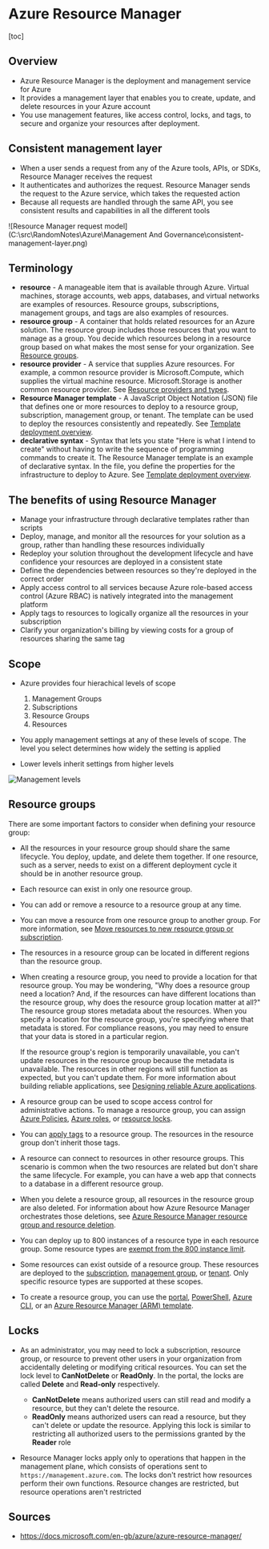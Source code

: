 

# Azure Resource Manager

[toc]

## Overview

- Azure Resource Manager is the deployment and management service for Azure
- It provides a management layer that enables you to create, update, and delete resources in your Azure account
- You use management features, like access control, locks, and tags, to secure and organize your resources after deployment.



## Consistent management layer

- When a user sends a request from any of the Azure tools, APIs, or SDKs,  Resource Manager receives the request
- It authenticates and authorizes  the request. Resource Manager sends the request to the Azure service, which takes the requested action
- Because all requests are handled  through the same API, you see consistent results and capabilities in all the different tools



![Resource Manager request model](C:\src\RandomNotes\Azure\Management And Governance\consistent-management-layer.png)



## Terminology

- **resource** - A manageable item that is available  through Azure. Virtual machines, storage accounts, web apps, databases,  and virtual networks are examples of resources. Resource groups,  subscriptions, management groups, and tags are also examples of  resources.
- **resource group** - A container that holds related  resources for an Azure solution. The resource group includes those  resources that you want to manage as a group. You decide which resources belong in a resource group based on what makes the most sense for your  organization. See [Resource groups](https://docs.microsoft.com/en-gb/azure/azure-resource-manager/management/overview#resource-groups).
- **resource provider** - A service that supplies Azure  resources. For example, a common resource provider is Microsoft.Compute, which supplies the virtual machine resource. Microsoft.Storage is  another common resource provider. See [Resource providers and types](https://docs.microsoft.com/en-gb/azure/azure-resource-manager/management/resource-providers-and-types).
- **Resource Manager template** - A JavaScript Object  Notation (JSON) file that defines one or more resources to deploy to a  resource group, subscription, management group, or tenant. The template  can be used to deploy the resources consistently and repeatedly. See [Template deployment overview](https://docs.microsoft.com/en-gb/azure/azure-resource-manager/templates/overview).
- **declarative syntax** - Syntax that lets you state  "Here is what I intend to create" without having to write the sequence  of programming commands to create it. The Resource Manager template is  an example of declarative syntax. In the file, you define the properties for the infrastructure to deploy to Azure.  See [Template deployment overview](https://docs.microsoft.com/en-gb/azure/azure-resource-manager/templates/overview).



## The benefits of using Resource Manager

- Manage your infrastructure through declarative templates rather than scripts
- Deploy, manage, and monitor all the resources for your solution as a group, rather than handling these resources individually
- Redeploy your solution throughout the development lifecycle and  have confidence your resources are deployed in a consistent state
- Define the dependencies between resources so they're deployed in the correct order
- Apply access control to all services because Azure role-based  access control (Azure RBAC) is natively integrated into the management  platform
- Apply tags to resources to logically organize all the resources in your subscription
- Clarify your organization's billing by viewing costs for a group of resources sharing the same tag



## Scope

- Azure provides four hierachical levels of scope

  1. Management Groups
  2. Subscriptions
  3. Resource Groups
  4. Resources
- You apply management settings at any of these levels of scope. The  level you select determines how widely the setting is applied
- Lower  levels inherit settings from higher levels




![Management levels](https://docs.microsoft.com/en-gb/azure/azure-resource-manager/management/media/overview/scope-levels.png)



## Resource groups

There are some important factors to consider when defining your resource group:

- All the resources in your resource group should share the same  lifecycle. You deploy, update, and delete them together. If one  resource, such as a server, needs to exist on a different deployment  cycle it should be in another resource group.

- Each resource can exist in only one resource group.

- You can add or remove a resource to a resource group at any time.

- You can move a resource from one resource group to another group. For more information, see [Move resources to new resource group or subscription](https://docs.microsoft.com/en-gb/azure/azure-resource-manager/management/move-resource-group-and-subscription).

- The resources in a resource group can be located in different regions than the resource group.

- When creating a resource group, you need to provide a location  for that resource group. You may be wondering, "Why does a resource  group need a location? And, if the resources can have different  locations than the resource group, why does the resource group location  matter at all?" The resource group stores metadata about the resources.  When you specify a location for the resource group, you're specifying  where that metadata is stored. For compliance reasons, you may need to  ensure that your data is stored in a particular region.

  If the resource group's region is temporarily unavailable, you can't  update resources in the resource group because the metadata is  unavailable. The resources in other regions will still function as  expected, but you can't update them. For more information about building reliable applications, see [Designing reliable Azure applications](https://docs.microsoft.com/en-us/azure/architecture/checklist/resiliency-per-service).

- A resource group can be used to scope access control for administrative actions. To manage a resource group, you can assign [Azure Policies](https://docs.microsoft.com/en-gb/azure/governance/policy/overview), [Azure roles](https://docs.microsoft.com/en-gb/azure/role-based-access-control/role-assignments-portal), or [resource locks](https://docs.microsoft.com/en-gb/azure/azure-resource-manager/management/lock-resources).

- You can [apply tags](https://docs.microsoft.com/en-gb/azure/azure-resource-manager/management/tag-resources) to a resource group. The resources in the resource group don't inherit those tags.

- A resource can connect to resources in other resource groups.  This scenario is common when the two resources are related but don't  share the same lifecycle. For example, you can have a web app that  connects to a database in a different resource group.

- When you delete a resource group, all resources in the resource  group are also deleted. For information about how Azure Resource Manager orchestrates those deletions, see [Azure Resource Manager resource group and resource deletion](https://docs.microsoft.com/en-gb/azure/azure-resource-manager/management/delete-resource-group).

- You can deploy up to 800 instances of a resource type in each resource group. Some resource types are [exempt from the 800 instance limit](https://docs.microsoft.com/en-gb/azure/azure-resource-manager/management/resources-without-resource-group-limit).

- Some resources can exist outside of a resource group. These resources are deployed to the [subscription](https://docs.microsoft.com/en-gb/azure/azure-resource-manager/templates/deploy-to-subscription), [management group](https://docs.microsoft.com/en-gb/azure/azure-resource-manager/templates/deploy-to-management-group), or [tenant](https://docs.microsoft.com/en-gb/azure/azure-resource-manager/templates/deploy-to-tenant). Only specific resource types are supported at these scopes.

- To create a resource group, you can use the [portal](https://docs.microsoft.com/en-gb/azure/azure-resource-manager/management/manage-resource-groups-portal#create-resource-groups), [PowerShell](https://docs.microsoft.com/en-gb/azure/azure-resource-manager/management/manage-resource-groups-powershell#create-resource-groups), [Azure CLI](https://docs.microsoft.com/en-gb/azure/azure-resource-manager/management/manage-resource-groups-cli#create-resource-groups), or an [Azure Resource Manager (ARM) template](https://docs.microsoft.com/en-gb/azure/azure-resource-manager/templates/deploy-to-subscription#resource-groups).



## Locks

- As an administrator, you may need to lock a subscription, resource  group, or resource to prevent other users in your organization from  accidentally deleting or modifying critical resources. You can set the  lock level to **CanNotDelete** or **ReadOnly**. In the portal, the locks are called **Delete** and **Read-only** respectively.

  - **CanNotDelete** means authorized users can still read and modify a resource, but they can't delete the resource.
  - **ReadOnly** means authorized users can read a  resource, but they can't delete or update the resource. Applying this  lock is similar to restricting all authorized users to the permissions  granted by the **Reader** role

- Resource Manager locks apply only to operations that happen in the management plane, which consists of operations sent to `https://management.azure.com`. The locks don't restrict how resources perform their own functions.  Resource changes are restricted, but resource operations aren't  restricted

  

## Sources 

- https://docs.microsoft.com/en-gb/azure/azure-resource-manager/